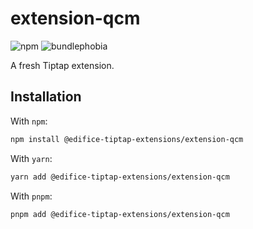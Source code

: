 # extension-qcm

![npm](https://img.shields.io/npm/v/@edifice-tiptap-extensions/extension-qcm?style=flat-square)
![bundlephobia](https://img.shields.io/bundlephobia/min/@edifice-tiptap-extensions/extension-qcm?style=flat-square)

A fresh Tiptap extension.

## Installation

With `npm`:

```bash
npm install @edifice-tiptap-extensions/extension-qcm
```

With `yarn`:

```bash
yarn add @edifice-tiptap-extensions/extension-qcm
```

With `pnpm`:

```bash
pnpm add @edifice-tiptap-extensions/extension-qcm
```

